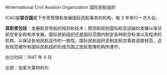 #International Civil Aviation Organization 国际民航组织

ICAO是**联合国**属下专责管理和发展国际民航事务的机构，每 3 年举行一次大会。

**其职责包括**：发展航空导航的规则和技术；预测和规划国际航空运输的发展以保证航空安全和有序发展。国际民航组织还是国际范围内制定各种航空标准以及程序的机构，以保证各地民航运作的一致性。国际民航组织还制定航空事故调查规范，这些规范被所有国际民航组织的成员国之民航管理机构所遵守。

创立时间：1947 年 4 月

总部：加拿大蒙特利尔
